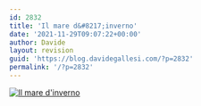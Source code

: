 ```yaml
---
id: 2832
title: 'Il mare d&#8217;inverno'
date: '2021-11-29T09:07:22+00:00'
author: Davide
layout: revision
guid: 'https://blog.davidegallesi.com/?p=2832'
permalink: '/?p=2832'
---
```


[![](http://www.probonomalum.com/wordpress/wp-content/uploads/2011/10/IMG_0471-600x600.jpg "Il mare d'inverno")](http://www.probonomalum.com/2011/10/22/il-mare-dinverno/img_0471/)